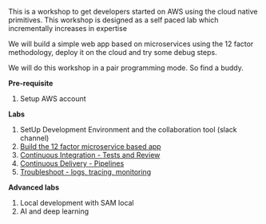 This is a workshop to get developers started on AWS using the cloud native primitives. This workshop is designed as a self paced lab which incrementally increases in expertise

We will build a simple web app based on microservices using the 12 factor methodology, deploy it on the cloud and try some debug steps.

We will do this workshop in a pair programming mode. So find a buddy.

**Pre-requisite**
1. Setup AWS account 

**Labs**

1. SetUp Development Environment and the collaboration tool (slack channel)
2. [Build the 12 factor microservice based app ](./app/README.md)
3. [Continuous Integration - Tests and Review ](./ci/README.md)
4. [Continuous Delivery - Pipelines](,/cd/README.md)
5. [Troubleshoot - logs, tracing, monitoring](./debug_trace/README.md)

**Advanced labs**
1. Local development with SAM local
1. AI and deep learning
   
